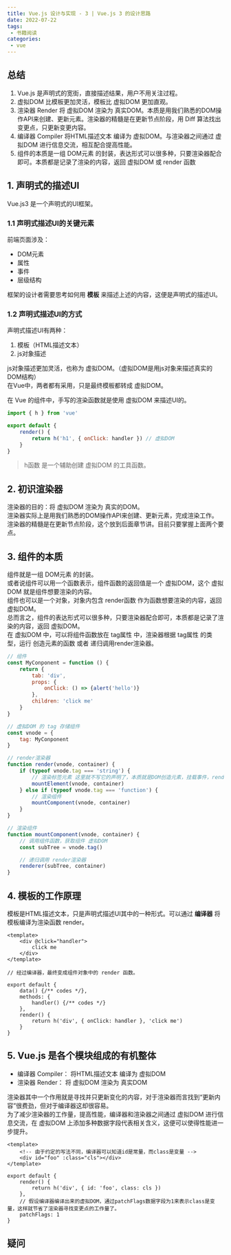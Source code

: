```yaml
---
title: Vue.js 设计与实现 - 3 | Vue.js 3 的设计思路
date: 2022-07-22
tags:
 - 书籍阅读
categories: 
 - vue
---
```



## 总结
1. Vue.js 是声明式的宽街，直接描述结果，用户不用关注过程。
2. 虚拟DOM 比模板更加灵活，模板比 虚拟DOM 更加直观。
3. 渲染器 Render 将 虚拟DOM 渲染为 真实DOM。本质是用我们熟悉的DOM操作API来创建、更新元素。渲染器的精髓是在更新节点阶段，用 Diff 算法找出变更点，只更新变更内容。
4. 编译器 Compiler 将HTML描述文本 编译为 虚拟DOM。与渲染器之间通过 虚拟DOM 进行信息交流，相互配合提高性能。
5. 组件的本质是一组 DOM元素 的封装，表达形式可以很多种，只要渲染器配合即可。本质都是记录了渲染的内容，返回 虚拟DOM 或 render 函数


## 1. 声明式的描述UI
Vue.js3 是一个声明式的UI框架。    

### 1.1 声明式描述UI的关键元素
前端页面涉及：
- DOM元素
- 属性
- 事件
- 层级结构     

框架的设计者需要思考如何用 **模板** 来描述上述的内容，这便是声明式的描述UI。


### 1.2 声明式描述UI的方式
声明式描述UI有两种：
1. 模板（HTML描述文本）
2. js对象描述    

js对象描述更加灵活，也称为 虚拟DOM。（虚拟DOM是用js对象来描述真实的DOM结构）    
在Vue中，两者都有采用，只是最终模板都转成 虚拟DOM。

在 Vue 的组件中，手写的渲染函数就是使用 虚拟DOM 来描述UI的。
```javascript
import { h } from 'vue'

export default {
    render() {
        return h('h1', { onClick: handler }) // 虚拟DOM
    }
}
```
> h函数 是一个辅助创建 虚拟DOM 的工具函数。



## 2. 初识渲染器
渲染器的目的：将 虚拟DOM 渲染为 真实的DOM。    
渲染器实际上是用我们熟悉的DOM操作API来创建、更新元素，完成渲染工作。    
渲染器的精髓是在更新节点阶段，这个放到后面章节讲。目前只要掌握上面两个要点。



## 3. 组件的本质
组件就是一组 DOM元素 的封装。     
或者说组件可以用一个函数表示，组件函数的返回值是一个 虚拟DOM，这个 虚拟DOM 就是组件想要渲染的内容。    
组件也可以是一个对象，对象内包含 render函数 作为函数想要渲染的内容，返回 虚拟DOM。  
总而言之，组件的表达形式可以很多种，只要渲染器配合即可，本质都是记录了渲染的内容，返回 虚拟DOM。    
在 虚拟DOM 中，可以将组件函数放在 tag属性 中，渲染器根据 tag属性 的类型，运行 创造元素的函数 或者 递归调用render渲染器。
```javascript
// 组件
const MyConponent = function () {
    return {
        tab: 'div',
        props: {
            onClick: () => {alert('hello')}
        },
        children: 'click me'
    }
}

// 虚拟DOM 的 tag 存储组件
const vnode = {
    tag: MyConponent
}

// render渲染器
function render(vnode, container) {
    if (typeof vnode.tag === 'string') {
        // 渲染标签元素 这里就不写它的声明了，本质就是DOM创造元素，挂载事件，render函数递归调用其children。
        mountElement(vnode, container)
    } else if (typeof vnode.tag === 'function') { 
        // 渲染组件
        mountComponent(vnode, container)
    }
}

// 渲染组件
function mountComponent(vnode, container) {
    // 调用组件函数，获取组件 虚拟DOM
    const subTree = vnode.tag()

    // 递归调用 render渲染器
    renderer(subTree, container)
}

```



## 4. 模板的工作原理
模板是HTML描述文本，只是声明式描述UI其中的一种形式。可以通过 **编译器** 将模板编译为渲染函数 render。
```vue
<template>
    <div @click="handler">
        click me 
    </div>
</template>

// 经过编译器，最终变成组件对象中的 render 函数。

export default {
    data() {/** codes */},
    methods: {
        handler() {/** codes */}
    },
    render() {
        return h('div', { onClick: handler }, 'click me')
    }
}

```



## 5. Vue.js 是各个模块组成的有机整体
- 编译器 Compiler： 将HTML描述文本 编译为 虚拟DOM
- 渲染器 Render： 将 虚拟DOM 渲染为 真实DOM     


渲染器其中一个作用就是寻找并只更新变化的内容，对于渲染器而言找到“更新内容”很费劲，但对于编译器这却很容易。    
为了减少渲染器的工作量，提高性能，编译器和渲染器之间通过 虚拟DOM 进行信息交流，在 虚拟DOM 上添加多种数据字段代表相关含义，这便可以使得性能进一步提升。

```vue
<template>
    <!-- 由于约定的写法不同，编译器可以知道id是常量，而class是变量 -->
    <div id="foo" :class="cls"></div>
</template>

export default {
    render() {
        return h('div', { id: 'foo', class: cls })
    },
    // 假设编译器编译出来的虚拟DOM，通过patchFlags数据字段为1来表示class是变量，这样就节省了渲染器寻找变更点的工作量了。
    patchFlags: 1
}
```














## 疑问


